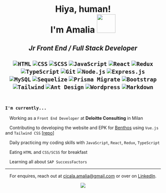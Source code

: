 
<h1 align="center">
  Hiya, human!<br>I'm Amalia <img src="https://media.giphy.com/media/WUlplcMpOCEmTGBtBW/giphy.gif" width="60">
</h1>

<h2 align="center">
  <em>Jr Front End / Full Stack Developer</em>
  <br><br>
    <code><img alt="HTML" src="https://img.shields.io/badge/HTML-e44d26.svg?logo=html5&logoColor=white"></code>
    <code><img alt="CSS" src="https://img.shields.io/badge/CSS-1f72b5.svg?logo=css3&logoColor=white"></code>
    <code><img alt="SCSS" src="https://img.shields.io/badge/Scss-hotpink.svg?logo=SASS&logoColor=white"></code>
    <code><img alt="JavaScript" src="https://img.shields.io/badge/JavaScript-f7df1e.svg?logo=javascript&logoColor=black"></code>
    <code><img alt="React" src="https://img.shields.io/badge/React-20232a.svg?logo=react&logoColor=%2361DAFB"></code>
    <code><img alt="Redux" src="https://img.shields.io/badge/Redux-20232a.svg?logo=redux&logoColor=%2361DAFB"></code>
    <code><img alt="TypeScript" src="https://img.shields.io/badge/TypeScript-white.svg?logo=typescript&logoColor=017acb"></code>
    <code><img alt="Git" src="https://img.shields.io/badge/Git-f0efe7.svg?logo=git"></code>
    <code><img alt="Node.js" src="https://img.shields.io/badge/Node.js-333333.svg?logo=node.js&logoColor=689f63"></code>
    <code><img alt="Express.js" src="https://img.shields.io/badge/Express.js-259dff.svg?logo=express&logoColor=white"></code>
  <br>
    <code><img alt="MySQL" src="https://img.shields.io/badge/MySQL-f29111.svg?logo=mysql"></code>
    <code><img alt="Sequelize" src="https://img.shields.io/badge/Sequelize-white.svg?logo=sequelize&logoColor=00758f" /></code>
    <code><img alt="Prisma Migrate" src="https://img.shields.io/badge/Prisma-5a67d8.svg?logo=prisma" /></code>
    <code><img alt="Bootstrap" src="https://img.shields.io/badge/Bootstrap-7952B3.svg?logo=bootstrap&logoColor=white"></code>
    <code><img alt="Tailwind" src="https://img.shields.io/badge/Tailwind-0e172a?logo=tailwind-css"></code>
    <code><img alt="Ant Design" src="https://img.shields.io/badge/-AntDesign-ff4d4f?&logo=ant-design&logoColor=white"></code>
    <code><img alt="Wordpress" src="https://img.shields.io/badge/Wordpress-21759B?logo=wordpress&logoColor=white"></code>
    <code><img alt="Markdown" src="https://img.shields.io/badge/Markdown-000000.svg?logo=markdown&logoColor=white"></code>
  <br><br>
</h2>

<h3>
  <code>I'm currently...</code>
</h3>

<p><img src="https://media2.giphy.com/media/sBuPi9qZG73rjELNK9/giphy.gif" width="10"> Working as a <code>Front End Developer</code> at <strong>Deloitte Consulting</strong> in Milan</p>
<p><img src="https://media2.giphy.com/media/sBuPi9qZG73rjELNK9/giphy.gif" width="10"> Contributing to developing the website and EPK for <a href="https://open.spotify.com/artist/0A7v88d7h8uYeGaBhflb45?si=ISBxCRnlQkuYMAjdXTBpQA" target="_blank">Benthos</a> using <code>Vue.js</code> and <code>Tailwind CSS</code> [<a href="https://github.com/taleeus/benthos-v2/commits/main?author=amaliacicala" target="_blank">repo</a>]</p>
<p><img src="https://media2.giphy.com/media/sBuPi9qZG73rjELNK9/giphy.gif" width="10"> Daily practicing my coding skills with <code>JavaScript</code>, <code>React</code>, <code>Redux</code>, <code>TypeScript</code></p>
<p><img src="https://media2.giphy.com/media/sBuPi9qZG73rjELNK9/giphy.gif" width="10"> Eating <code>HTML</code> and <code>CSS/SCSS</code> for breakfast
<p><img src="https://media2.giphy.com/media/sBuPi9qZG73rjELNK9/giphy.gif" width="10"> Learning all about <code>SAP SuccessFactors</code></p>

---

<p align="center">
  For enquires, reach out at <a href="mailto:cicala.amalia@gmail.com">cicala.amalia@gmail.com</a> or over on <a href="https://www.linkedin.com/in/amaliacicala" target="_blank">LinkedIn</a>.
</p>

<div align="center">
  <img src="https://komarev.com/ghpvc/?username=amaliacicala&style=flat-square&color=da6b5c&label=Profile+Sneak+Peeks">
</div>
